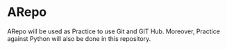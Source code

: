 # ARepo
ARepo will be used as Practice to use Git and GIT Hub. Moreover, Practice against Python will also be done in this repository. 
